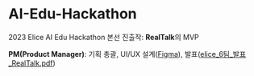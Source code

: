 # AI-Edu-Hackathon
2023 Elice AI Edu Hackathon 본선 진출작: **RealTalk**의 MVP

**PM(Product Manager)**: 기획 총괄, UI/UX 설계([Figma](https://www.figma.com/file/NIhZ6tf8msAPoxzutubskH/RealTalk_UI?type=design&node-id=56%3A846&mode=design&t=qQzcIcIUY8GCKUTq-1)), 발표([elice_6팀_발표_RealTalk.pdf](https://drive.google.com/file/d/1xLoECCkEWRTj9Q0wQKAp2JFTPcvNaPR1/view?usp=sharing))

